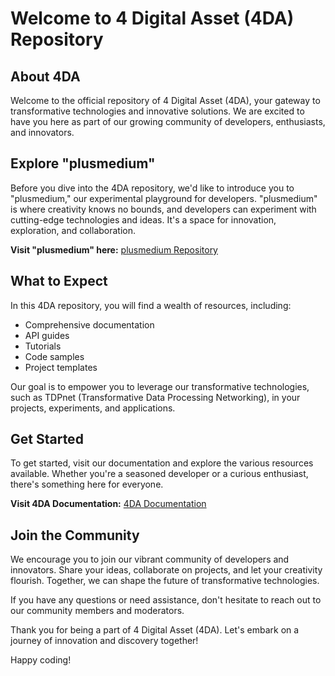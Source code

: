 # Welcome to 4 Digital Asset (4DA) Repository

## About 4DA

Welcome to the official repository of 4 Digital Asset (4DA), your gateway to transformative technologies and innovative solutions. We are excited to have you here as part of our growing community of developers, enthusiasts, and innovators.

## Explore "plusmedium"

Before you dive into the 4DA repository, we'd like to introduce you to "plusmedium," our experimental playground for developers. "plusmedium" is where creativity knows no bounds, and developers can experiment with cutting-edge technologies and ideas. It's a space for innovation, exploration, and collaboration.

**Visit "plusmedium" here:** [plusmedium Repository](https://github.com/mone4da/plusmedium.git)

## What to Expect

In this 4DA repository, you will find a wealth of resources, including:

- Comprehensive documentation
- API guides
- Tutorials
- Code samples
- Project templates

Our goal is to empower you to leverage our transformative technologies, such as TDPnet (Transformative Data Processing Networking), in your projects, experiments, and applications.

## Get Started

To get started, visit our documentation and explore the various resources available. Whether you're a seasoned developer or a curious enthusiast, there's something here for everyone.

**Visit 4DA Documentation:** [4DA Documentation](https://docs.4da.com)

## Join the Community

We encourage you to join our vibrant community of developers and innovators. Share your ideas, collaborate on projects, and let your creativity flourish. Together, we can shape the future of transformative technologies.

If you have any questions or need assistance, don't hesitate to reach out to our community members and moderators.

Thank you for being a part of 4 Digital Asset (4DA). Let's embark on a journey of innovation and discovery together!

Happy coding!


